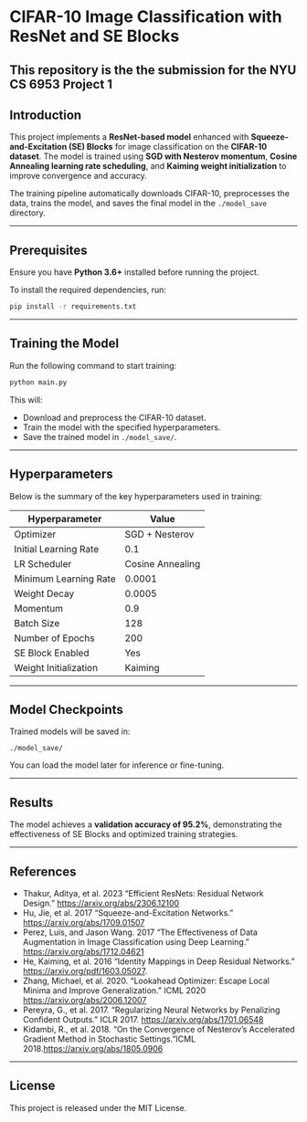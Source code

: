 # CIFAR-10 Image Classification with ResNet and SE Blocks
This repository is the the submission for the NYU CS 6953 Project 1
---
## Introduction

This project implements a **ResNet-based model** enhanced with **Squeeze-and-Excitation (SE) Blocks** for image classification on the **CIFAR-10 dataset**. The model is trained using **SGD with Nesterov momentum**, **Cosine Annealing learning rate scheduling**, and **Kaiming weight initialization** to improve convergence and accuracy.

The training pipeline automatically downloads CIFAR-10, preprocesses the data, trains the model, and saves the final model in the `./model_save` directory.

---

## Prerequisites

Ensure you have **Python 3.6+** installed before running the project.

To install the required dependencies, run:

```sh
pip install -r requirements.txt
```

---

## Training the Model

Run the following command to start training:

```sh
python main.py
```

This will:

- Download and preprocess the CIFAR-10 dataset.
- Train the model with the specified hyperparameters.
- Save the trained model in `./model_save/`.

---

## Hyperparameters

Below is the summary of the key hyperparameters used in training:

| Hyperparameter        | Value            |
| --------------------- | ---------------- |
| Optimizer             | SGD + Nesterov   |
| Initial Learning Rate | 0.1              |
| LR Scheduler          | Cosine Annealing |
| Minimum Learning Rate | 0.0001           |
| Weight Decay          | 0.0005           |
| Momentum              | 0.9              |
| Batch Size            | 128              |
| Number of Epochs      | 200              |
| SE Block Enabled      | Yes              |
| Weight Initialization | Kaiming          |

---

## Model Checkpoints

Trained models will be saved in:

```
./model_save/
```

You can load the model later for inference or fine-tuning.

---

## Results

The model achieves a **validation accuracy of 95.2%**, demonstrating the effectiveness of SE Blocks and optimized training strategies.

---

## References

- Thakur, Aditya, et al. 2023 “Efficient ResNets: Residual Network Design.” https://arxiv.org/abs/2306.12100
- Hu, Jie, et al. 2017 “Squeeze-and-Excitation Networks.” https://arxiv.org/abs/1709.01507
- Perez, Luis, and Jason Wang. 2017 “The Effectiveness of Data Augmentation in Image Classification using Deep Learning.” https://arxiv.org/abs/1712.04621
- He, Kaiming, et al. 2016 “Identity Mappings in Deep Residual Networks.” https://arxiv.org/pdf/1603.05027.
- Zhang, Michael, et al. 2020. “Lookahead Optimizer: Escape Local Minima and Improve Generalization.” ICML 2020 https://arxiv.org/abs/2006.12007
- Pereyra, G., et al. 2017. “Regularizing Neural Networks by Penalizing Confident Outputs.” ICLR 2017. https://arxiv.org/abs/1701.06548
- Kidambi, R., et al. 2018. “On the Convergence of Nesterov’s Accelerated Gradient Method in Stochastic Settings.”ICML 2018.https://arxiv.org/abs/1805.0906

---

## License

This project is released under the MIT License.

